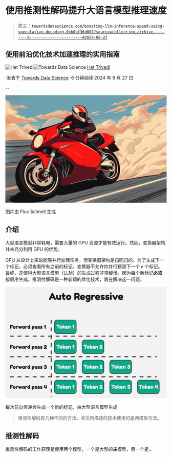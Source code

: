 # 使用推测性解码提升大语言模型推理速度

> 原文：[`towardsdatascience.com/boosting-llm-inference-speed-using-speculative-decoding-0cb0bf36d001?source=collection_archive---------8-----------------------#2024-08-27`](https://towardsdatascience.com/boosting-llm-inference-speed-using-speculative-decoding-0cb0bf36d001?source=collection_archive---------8-----------------------#2024-08-27)

## 使用前沿优化技术加速推理的实用指南

[](https://medium.com/@het.trivedi05?source=post_page---byline--0cb0bf36d001--------------------------------)![Het Trivedi](https://medium.com/@het.trivedi05?source=post_page---byline--0cb0bf36d001--------------------------------)[](https://towardsdatascience.com/?source=post_page---byline--0cb0bf36d001--------------------------------)![Towards Data Science](https://towardsdatascience.com/?source=post_page---byline--0cb0bf36d001--------------------------------) [Het Trivedi](https://medium.com/@het.trivedi05?source=post_page---byline--0cb0bf36d001--------------------------------)

·发表于 [Towards Data Science](https://towardsdatascience.com/?source=post_page---byline--0cb0bf36d001--------------------------------) ·6 分钟阅读·2024 年 8 月 27 日

--

![](img/96708875ea858ad9b494372501b5c7bb.png)

图片由 Flux Schnell 生成

## 介绍

大型语言模型非常耗电，需要大量的 GPU 资源才能有效运行。然而，变换器架构并未充分利用 GPU 的优势。

GPU 从设计上来说能够并行处理任务，但变换器架构是自回归的。为了生成下一个标记，必须查看所有之前的标记。变换器不允许你并行预测下一个 `n` 个标记。最终，这使得大型语言模型（LLM）的生成过程非常缓慢，因为每个新标记**必须**按顺序生成。推测性解码是一种新颖的优化技术，旨在解决这一问题。

![](img/069f5d5ee327f9a495bcc31e9233eb6b.png)

每次前向传递会生成一个新的标记，由大型语言模型生成

> 推测性解码有几种不同的方法。本文所描述的技术使用的是两模型方法。

## 推测性解码

推测性解码的工作原理是使用两个模型，一个是大型的**主**模型，另一个是...
